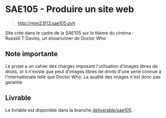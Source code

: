 # SAE105 - Produire un site web

> <http://mmi23f13.sae105.ovh>

Site créé dans le cadre de la SAE105 sur le thème du cinéma&#160;:<br>
Russell T Davies, un showrunner de Doctor Who

## Note importante

Le projet a un cahier des charges imposant l'utilisation d'images libres de droits, or il n'existe que peut d'images libres de droits d'une série connue à l'internationale telle que Doctor Who. La qualité des images n'est donc pas garantie

## Livrable

Le livrable est disponible dans la branche [deliverable/sae105](https://github.com/movva-gpu/SAE105](https://github.com/movva-gpu/SAE105/tree/deliverable/sae105)https://github.com/movva-gpu/SAE105/tree/deliverable/sae105).
